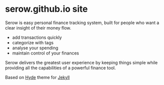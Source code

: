 # serow.github.io site

Serow is easy personal finance tracking system, built for people who want a clear insight of their money flow.

 - add transactions quickly
 - categorize with tags
 - analyse your spending
 - maintain control of your finances

Serow delivers the greatest user experience by keeping things simple while providing all the capabilities of a powerful finance tool.


Based on [Hyde](https://github.com/poole/hyde) theme for [Jekyll](http://jekyllrb.com)